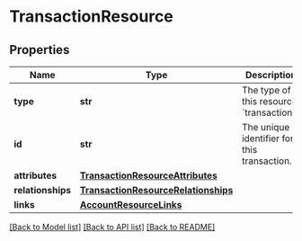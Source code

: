 # TransactionResource

## Properties
Name | Type | Description | Notes
------------ | ------------- | ------------- | -------------
**type** | **str** | The type of this resource: &#x60;transactions&#x60; | 
**id** | **str** | The unique identifier for this transaction.  | 
**attributes** | [**TransactionResourceAttributes**](TransactionResourceAttributes.md) |  | 
**relationships** | [**TransactionResourceRelationships**](TransactionResourceRelationships.md) |  | 
**links** | [**AccountResourceLinks**](AccountResourceLinks.md) |  | [optional] 

[[Back to Model list]](../README.md#documentation-for-models) [[Back to API list]](../README.md#documentation-for-api-endpoints) [[Back to README]](../README.md)

